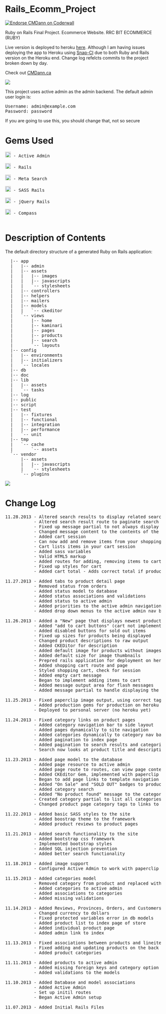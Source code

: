 Rails_Ecomm_Project
===================
<a href="https://coderwall.com/cmdann"><img alt="Endorse CMDann on Coderwall" src="https://api.coderwall.com/cmdann/endorsecount.png" /></a>

<p>Ruby on Rails Final Project. Ecommerce Website. RRC BIT ECOMMERCE (RUBY)</p>

<p>Live version is deployed to heroku <a href="http://cmdann-rails-project.herokuapp.com/">here</a>. Although I am having issues deploying the app to Heroku using <a href="https://snap-ci.com">Snap-CI</a> due to both Ruby and Rails version on the Heroku end. Change log refelcts commits to the project broken down by day.</p>

<p>Check out <a href="http://cmdann.ca/">CMDann.ca</a></p>

<img src="http://www.rrc.mb.ca/images/new_home_page_images/rrc_logo.png">

<p>This project uses active admin as the admin backend. The default admin user login is:</p>
<pre>
Username: admin@example.com
Password: password
</pre>
<p>If you are going to use this, you should change that, not so secure</p>

Gems Used
=========
<pre>
<a href="http://badge.fury.io/rb/activeadmin"><img src="https://badge.fury.io/rb/activeadmin@2x.png" alt="Gem Version" height="18"></a> - Active Admin

<a href="http://badge.fury.io/rb/rails"><img src="https://badge.fury.io/rb/rails@2x.png" alt="Gem Version" height="18"></a> - Rails

<a href="http://badge.fury.io/rb/meta_search"><img src="https://badge.fury.io/rb/meta_search@2x.png" alt="Gem Version" height="18"></a> - Meta Search

<a href="http://badge.fury.io/rb/sass-rails"><img src="https://badge.fury.io/rb/sass-rails@2x.png" alt="Gem Version" height="18"></a> - SASS Rails

<a href="http://badge.fury.io/rb/jquery-rails"><img src="https://badge.fury.io/rb/jquery-rails@2x.png" alt="Gem Version" height="18"></a> - jQuery Rails

<a href="http://badge.fury.io/rb/compass"><img src="https://badge.fury.io/rb/compass@2x.png" alt="Gem Version" height="18"></a> - Compass

</pre>
Description of Contents
======================

The default directory structure of a generated Ruby on Rails application:
<pre>
  |-- app
  |   |-- admin
  |   |-- assets
  |   |   |-- images
  |   |   |-- javascripts
  |   |   `-- stylesheets
  |   |-- controllers
  |   |-- helpers
  |   |-- mailers
  |   |-- models
  |   |   `-- ckeditor
  |   `-- views
  |       |-- home
  |       |-- kaminari
  |       |-- pages
  |       |-- products
  |       |-- search
  |       `-- layouts
  |-- config
  |   |-- environments
  |   |-- initializers
  |   `-- locales
  |-- db
  |-- doc
  |-- lib
  |   |-- assets
  |   `-- tasks
  |-- log
  |-- public
  |-- script
  |-- test
  |   |-- fixtures
  |   |-- functional
  |   |-- integration
  |   |-- performance
  |   `-- unit
  |-- tmp
  |   `-- cache
  |       `-- assets
  `-- vendor
      |-- assets
      |   |-- javascripts
      |   `-- stylesheets
      `-- plugins
</pre> 

<img src="http://cmdann.ca/wp-content/themes/CMDannWPTheme2/images/object973716115.png">

Change Log
==========
<pre>
11.28.2013 - Altered search results to display related search results in the category
           - Altered search result route to paginate search results
           - Fixed up message partial to not always display a message
           - Changed message content to the contents of the flash message
           - Added cart session
           - Can now add and remove items from your shopping cart
           - Cart lists items in your cart session
           - Added sass variables
           - Valid HTML5 markup
           - Added routes for adding, removing items to cart, empty cart
           - Fixed up styles for cart
           - Added cart total - Adds correct total if product is on sale

11.27.2013 - Added tabs to product detail page
           - Removed status from orders
           - Added status model to database
           - Added status associations and validations
           - Added status to active admin
           - Added priorities to the active admin navigation bar
           - Added drop down menus to the active admin nav bar

11.26.2013 - Added a "New" page that displays newest products
           - Added "add to cart buttons" (cart not implemented)
           - Added disabled buttons for sold out items
           - Fixed up sizes for products being displayed
           - Changed product descriptions to raw output
           - Added CKEDitor for description
           - Added default image for products without images added
           - Added default size for image thumbnails
           - Prepred rails application for deployment on heroku
           - Added shopping cart route and page
           - Styled shopping cart, check for session
           - Added empty cart message
           - Began to implement adding items to cart
           - Added message output area for flash messages
           - Added message partial to handle displaying the correct message

11.25.2013 - Fixed paperclip image output, using correct tags
           - Added production gems for production on heroku
           - Deployed to personal server (no heroku yet)

11.24.2013 - Fixed category links on product pages
           - Added category navigation bar to side layout
           - Added pages dynamically to site navigation
           - Added categories dynamically to category nav bar
           - Added pagination to index page
           - Added pagination to search results and categories
           - Search now looks at product title and description

11.23.2013 - Added page model to the database
           - Added page resource to active admin
           - Added page route to routes, can view page content from partial
           - Added CKEditor Gem, implemented with paperclip and active admin
           - Began to add page links to template navigation bar. (hard coded for now)
           - Added "On Sale" and "SOLD OUT" badges to products
           - Added category search
           - Added "No product found" message to the category search
           - Created category partial to list all categories
           - Changed product page category tags to links to category search

11.22.2013 - Added basic SASS styles to the site
           - Added boostrap theme to the framework
           - Added product reviews to product pages

11.21.2013 - Added search functionality to the site
           - Added bootstrap css framework
           - Implemented bootstrap styles
           - Added SQL injection prevention
           - Added better search functionality

11.18.2013 - Added image support
           - Configured Active Admin to work with paperclip

11.15.2013 - Added categories model
           - Removed category from product and replaced with category_id
           - Added categories to active admin
           - Added associations to categories
           - Added missing validations
           
11.14.2013 - Added Reviews, Provinces, Orders, and Customers to admin panel.
           - Changed currency to dollars
           - Fixed protected variables error in db models
           - Added product list to index page of store
           - Added individual product page
           - Added admin link to index
           
11.13.2013 - Fixed associations between products and lineitems
           - Fixed adding and updating products on the back end of the site
           - Added product categories
           
11.11.2013 - Added products to active admin
           - Added missing foreign keys and category option to products
           - Added validations to the models

11.10.2013 - Added Database and model associations
           - Added Active Admin
           - Set up initil routes
           - Began Active Admin setup
           
11.07.2013 - Added Initial Rails Files
</pre>

